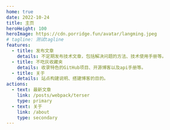 ```yaml
---
home: true
date: 2022-10-24
title: 主页
heroHeight: 100
heroImage: https://cdn.porridge.fun/avatar/langming.jpeg
# tagline: 测试tagline
features:
  - title: 发布文章
    details: 不定期发布技术文章，包括解决问题的方法、技术使用手册等。
  - title: 不吃灰收藏夹
    details: 收录特色的GitHub项目、开源博客以及api手册等。
  - title: 关于
    details: 站点构建说明、搭建博客的目的。
actions:
  - text: 最新文章
    link: /posts/webpack/terser
    type: primary
  - text: 关于
    link: /about
    type: secondary
---
```

